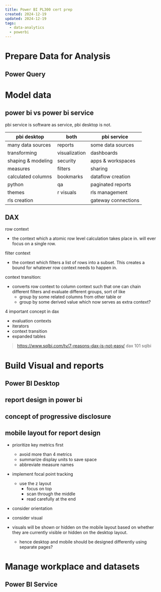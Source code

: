 ```yaml
---
title: Power BI PL300 cert prep
created: 2024-12-19
updated: 2024-12-19
tags:
  - data-analytics
  - powerbi
---
```


# Prepare Data for Analysis
## Power Query


# Model data 

## power bi vs power bi service

pbi service is software as service, pbi desktop is not.

| pbi desktop | both | pbi service |
| - | - | - |
|many data sources | reports | some data sources |
| transforming | visualization | dashboards
| shaping & modeling | security | apps & workspaces |
| measures | filters | sharing |
| calculated columns | bookmarks | dataflow creation |
| python | qa | paginated reports |
| themes | r visuals | rls management |
| rls creation | | gateway connections | 

## DAX
row context
- the context which a atomic row level calculation takes place in. will ever focus on a single row.


filter context
- the context which filters a list of rows into a subset. This creates a bound for whatever row context needs to happen in.


context transition:
- converts row context to column context such that one can chain different filters and evaluate different groups, sort of like
  - group by some related columns from other table or
  - group by some derived value which now serves as extra context?


4 important concept in dax
- evaluation contexts
- iterators
- context transition
- expanded tables
> https://www.sqlbi.com/tv/7-reasons-dax-is-not-easy/
> dax 101 sqlbi

# Build Visual and reports
## Power BI Desktop

## report design in power bi

## concept of progressive disclosure

## mobile layout for report design
- prioritize key metrics first
  - avoid more than 4 metrics
  - summarize display units to save space
  - abbreviate measure names
- implement focal point tracking
  - use the z layout
    - focus on top
    - scan through the middle
    - read carefully at the end
- consider orientation
- consider visual

- visuals will be shown or hidden on the mobile layout based on whether they are currently visible or hidden on the desktop layout.
  - hence desktop and mobile should be designed differently using separate pages?


# Manage workplace and datasets
## Power BI Service

